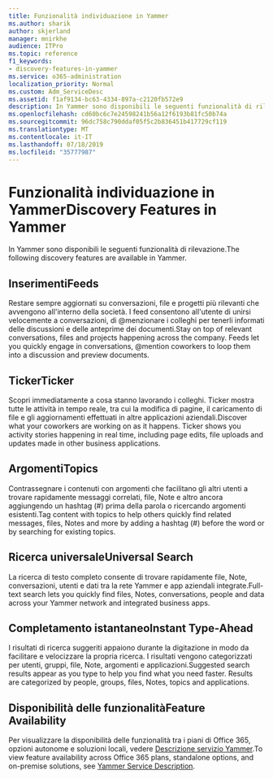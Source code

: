```yaml
---
title: Funzionalità individuazione in Yammer
ms.author: sharik
author: skjerland
manager: mnirkhe
audience: ITPro
ms.topic: reference
f1_keywords:
- discovery-features-in-yammer
ms.service: o365-administration
localization_priority: Normal
ms.custom: Adm_ServiceDesc
ms.assetid: f1af9134-bc63-4334-897a-c2120fb572e9
description: In Yammer sono disponibili le seguenti funzionalità di rilevazione.
ms.openlocfilehash: cd60bc6c7e24598241b56a12f6193b81fc50b74a
ms.sourcegitcommit: 96dc758c790ddaf05f5c2b836451b417729cf119
ms.translationtype: MT
ms.contentlocale: it-IT
ms.lasthandoff: 07/18/2019
ms.locfileid: "35777987"
---
```

# <a name="discovery-features-in-yammer"></a><span data-ttu-id="36758-103">Funzionalità individuazione in Yammer</span><span class="sxs-lookup"><span data-stu-id="36758-103">Discovery Features in Yammer</span></span>

<span data-ttu-id="36758-104">In Yammer sono disponibili le seguenti funzionalità di rilevazione.</span><span class="sxs-lookup"><span data-stu-id="36758-104">The following discovery features are available in Yammer.</span></span>
  
## <a name="feeds"></a><span data-ttu-id="36758-105">Inserimenti</span><span class="sxs-lookup"><span data-stu-id="36758-105">Feeds</span></span>
<span data-ttu-id="36758-106"><a name="bkmk_Feeds"> </a></span><span class="sxs-lookup"><span data-stu-id="36758-106"></span></span>

<span data-ttu-id="36758-p101">Restare sempre aggiornati su conversazioni, file e progetti più rilevanti che avvengono all'interno della società. I feed consentono all'utente di unirsi velocemente a conversazioni, di @menzionare i colleghi per tenerli informati delle discussioni e delle anteprime dei documenti.</span><span class="sxs-lookup"><span data-stu-id="36758-p101">Stay on top of relevant conversations, files and projects happening across the company. Feeds let you quickly engage in conversations, @mention coworkers to loop them into a discussion and preview documents.</span></span>
  
## <a name="ticker"></a><span data-ttu-id="36758-109">Ticker</span><span class="sxs-lookup"><span data-stu-id="36758-109">Ticker</span></span>
<span data-ttu-id="36758-110"><a name="bkmk_Ticker"> </a></span><span class="sxs-lookup"><span data-stu-id="36758-110"></span></span>

<span data-ttu-id="36758-p102">Scopri immediatamente a cosa stanno lavorando i colleghi. Ticker mostra tutte le attività in tempo reale, tra cui la modifica di pagine, il caricamento di file e gli aggiornamenti effettuati in altre applicazioni aziendali.</span><span class="sxs-lookup"><span data-stu-id="36758-p102">Discover what your coworkers are working on as it happens. Ticker shows you activity stories happening in real time, including page edits, file uploads and updates made in other business applications.</span></span>
  
## <a name="topics"></a><span data-ttu-id="36758-113">Argomenti</span><span class="sxs-lookup"><span data-stu-id="36758-113">Topics</span></span>
<span data-ttu-id="36758-114"><a name="bkmk_Topics"> </a></span><span class="sxs-lookup"><span data-stu-id="36758-114"></span></span>

<span data-ttu-id="36758-115">Contrassegnare i contenuti con argomenti che facilitano gli altri utenti a trovare rapidamente messaggi correlati, file, Note e altro ancora aggiungendo un hashtag (#) prima della parola o ricercando argomenti esistenti.</span><span class="sxs-lookup"><span data-stu-id="36758-115">Tag content with topics to help others quickly find related messages, files, Notes and more by adding a hashtag (#) before the word or by searching for existing topics.</span></span>
  
## <a name="universal-search"></a><span data-ttu-id="36758-116">Ricerca universale</span><span class="sxs-lookup"><span data-stu-id="36758-116">Universal Search</span></span>
<span data-ttu-id="36758-117"><a name="bkmk_UniversalSearch"> </a></span><span class="sxs-lookup"><span data-stu-id="36758-117"></span></span>

<span data-ttu-id="36758-118">La ricerca di testo completo consente di trovare rapidamente file, Note, conversazioni, utenti e dati tra la rete Yammer e app aziendali integrate.</span><span class="sxs-lookup"><span data-stu-id="36758-118">Full-text search lets you quickly find files, Notes, conversations, people and data across your Yammer network and integrated business apps.</span></span>
  
## <a name="instant-type-ahead"></a><span data-ttu-id="36758-119">Completamento istantaneo</span><span class="sxs-lookup"><span data-stu-id="36758-119">Instant Type-Ahead</span></span>
<span data-ttu-id="36758-120"><a name="bkmk_InstantTypeAhead"> </a></span><span class="sxs-lookup"><span data-stu-id="36758-120"></span></span>

<span data-ttu-id="36758-p103">I risultati di ricerca suggeriti appaiono durante la digitazione in modo da facilitare e velocizzare la propria ricerca. I risultati vengono categorizzati per utenti, gruppi, file, Note, argomenti e applicazioni.</span><span class="sxs-lookup"><span data-stu-id="36758-p103">Suggested search results appear as you type to help you find what you need faster. Results are categorized by people, groups, files, Notes, topics and applications.</span></span>
  
## <a name="feature-availability"></a><span data-ttu-id="36758-123">Disponibilità delle funzionalità</span><span class="sxs-lookup"><span data-stu-id="36758-123">Feature Availability</span></span>
<span data-ttu-id="36758-124"><a name="bkmk_InstantTypeAhead"> </a></span><span class="sxs-lookup"><span data-stu-id="36758-124"></span></span>

<span data-ttu-id="36758-125">Per visualizzare la disponibilità delle funzionalità tra i piani di Office 365, opzioni autonome e soluzioni locali, vedere [Descrizione servizio Yammer](yammer-service-description.md).</span><span class="sxs-lookup"><span data-stu-id="36758-125">To view feature availability across Office 365 plans, standalone options, and on-premise solutions, see [Yammer Service Description](yammer-service-description.md).</span></span>
  
  
